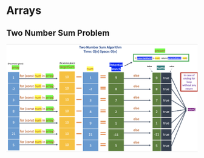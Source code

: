 # Arrays

## Two Number Sum Problem

![Two Number Sum Visual Explanation](./images/two-number-sum.png?raw=true)
